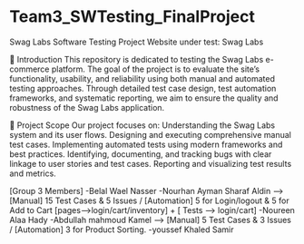 # Team3_SWTesting_FinalProject
Swag Labs Software Testing Project
Website under test: Swag Labs

📌 Introduction
This repository is dedicated to testing the Swag Labs e-commerce platform. The goal of the project is to evaluate the site’s functionality, usability, and reliability using both manual and automated testing approaches. Through detailed test case design, test automation frameworks, and systematic reporting, we aim to ensure the quality and robustness of the Swag Labs application.

🎯 Project Scope
Our project focuses on:
Understanding the Swag Labs system and its user flows.
Designing and executing comprehensive manual test cases.
Implementing automated tests using modern frameworks and best practices.
Identifying, documenting, and tracking bugs with clear linkage to user stories and test cases.
Reporting and visualizing test results and metrics.


[Group 3 Members]
-Belal Wael Nasser 
-Nourhan Ayman Sharaf Aldin --> [Manual] 15 Test Cases & 5 Issues / [Automation] 5 for Login/logout & 5 for Add to Cart [pages-->login/cart/inventory] + [ Tests --> login/cart]
-Noureen Alaa Hady
-Abdullah mahmoud Kamel --> [Manual] 5 Test Cases & 3 Issues /  [Automation] 3 for Product Sorting.
-youssef Khaled Samir
